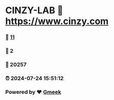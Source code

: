 # CINZY-LAB :link: https://www.cinzy.com 
### :page_facing_up: [11](https://www.cinzy.com/tag.html) 
### :speech_balloon: 2 
### :hibiscus: 20257 
### :alarm_clock: 2024-07-24 15:51:12 
### Powered by :heart: [Gmeek](https://github.com/Meekdai/Gmeek)
